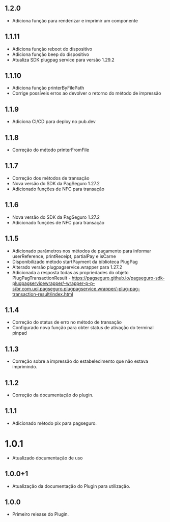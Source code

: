 ## 1.2.0

- Adiciona função para renderizar e imprimir um componente

## 1.1.11

- Adiciona função reboot do dispositivo
- Adiciona função beep do dispositivo
- Atualiza SDK plugpag service para versão 1.29.2

## 1.1.10

- Adiciona função printerByFilePath
- Corrige possíveis erros ao devolver o retorno do método de impressão

## 1.1.9

- Adiciona CI/CD para deploy no pub.dev

## 1.1.8

- Correção do método printerFromFile

## 1.1.7

- Correção dos métodos de transação
- Nova versão do SDK da PagSeguro 1.27.2
- Adicionado funções de NFC para transação

## 1.1.6

- Nova versão do SDK da PagSeguro 1.27.2
- Adicionado funções de NFC para transação

## 1.1.5

- Adicionado parâmetros nos métodos de pagamento para informar userReference, printReceipt, partialPay e isCarne
- Disponibilizado método startPayment da biblioteca PlugPag
- Alterado versão plugpagservice.wrapper para 1.27.2
- Adicionada a resposta todas as propriedades do objeto PlugPagTransactionResult - https://pagseguro.github.io/pagseguro-sdk-plugpagservicewrapper/-wrapper-p-p-s/br.com.uol.pagseguro.plugpagservice.wrapper/-plug-pag-transaction-result/index.html

## 1.1.4

- Correção do status de erro no método de transação
- Configurado nova função para obter status de ativação do terminal pinpad

## 1.1.3

- Correção sobre a impressão do estabelecimento que não estava imprimindo.

## 1.1.2

- Correção da documentação do plugin.

## 1.1.1

- Adicionado método pix para pagseguro.

# 1.0.1

- Atualizado documentação de uso

## 1.0.0+1

- Atualização da documentação do Plugin para utilização.

## 1.0.0

- Primeiro release do Plugin.
